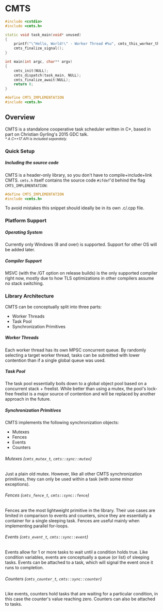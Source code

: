 # CMTS
```cpp
#include <cstdio>
#include <cmts.h>

static void task_main(void* unused)
{
    printf("\"Hello, World!\" - Worker Thread #%u", cmts_this_worker_thread_index());
    cmts_finalize_signal();
}

int main(int argc, char** argv)
{
    cmts_init(NULL);
    cmts_dispatch(task_main, NULL);
    cmts_finalize_await(NULL);
    return 0;
}

#define CMTS_IMPLEMENTATION
#include <cmts.h>
```
## Overview
CMTS is a standalone cooperative task scheduler written in C*, based in part on Christian Gyrling's 2015 GDC talk.  
<sub>_* A C++17 API is included separately._</sub>
### Quick Setup
##### Including the source code
CMTS is a header-only library, so you don't have to compile+include+link CMTS. `cmts.h` itself contains the source code `#ifdef`'d behind the flag `CMTS_IMPLEMENTATION`:
```cpp
#define CMTS_IMPLEMENTATION
#include <cmts.h>
```
To avoid mistakes this snippet should ideally be in its own .c/.cpp file.
### Platform Support
##### Operating System
Currently only Windows (8 and over) is supported. Support for other OS will be added later.
##### Compiler Support
MSVC (with the /GT option on release builds) is the only supported compiler right now, mostly due to how TLS optimizations in other compilers assume no stack switching.
### Library Architecture
CMTS can be conceptually split into three parts:
- Worker Threads
- Task Pool
- Synchronization Primitives
##### Worker Threads
Each worker thread has its own MPSC concurrent queue. By randomly selecting a target worker thread, tasks can be submitted with lower contention than if a single global queue was used.
##### Task Pool
The task pool essentially boils down to a global object pool based on a concurrent stack + freelist.
While better than using a mutex, the pool's lock-free freelist is a major source of contention and will be replaced by another approach in the future.
##### Synchronization Primitives
CMTS implements the following synchronization objects:
- Mutexes
- Fences
- Events
- Counters
###### Mutexes  (`cmts_mutex_t`, `cmts::sync::mutex`)
Just a plain old mutex. However, like all other CMTS synchronization primitives, they can only be used within a task (with some minor exceptions).
###### Fences (`cmts_fence_t`, `cmts::sync::fence`)
Fences are the most lightweight primitive in the library.
Their use cases are limited in comparison to events and counters, since they are essentially a container for a single sleeping task.
Fences are useful mainly when implementing parallel for-loops.
###### Events (`cmts_event_t`, `cmts::sync::event`)
Events allow for 1 or more tasks to wait until a condition holds true.
Like condition variables, events are conceptually a queue (or list) of sleeping tasks.
Events can be attached to a task, which will signal the event once it runs to completion.
###### Counters (`cmts_counter_t`, `cmts::sync::counter`)
Like events, counters hold tasks that are waiting for a particular condition, in this case the counter's value reaching zero. Counters can also be attached to tasks.
